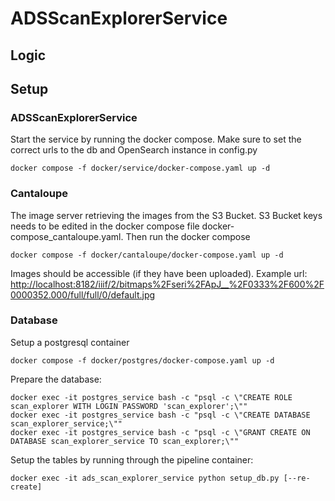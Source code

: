 # ADSScanExplorerService
## Logic
## Setup

### ADSScanExplorerService

Start the service by running the docker compose. Make sure to set the correct urls to the db and OpenSearch instance in config.py
```
docker compose -f docker/service/docker-compose.yaml up -d
```

### Cantaloupe

The image server retrieving the images from the S3 Bucket. S3 Bucket keys needs to be edited in the docker compose file docker-compose_cantaloupe.yaml. Then run the docker compose 

```
docker compose -f docker/cantaloupe/docker-compose.yaml up -d
```

Images should be accessible (if they have been uploaded).
Example url:
<http://localhost:8182/iiif/2/bitmaps%2Fseri%2FApJ__%2F0333%2F600%2F0000352.000/full/full/0/default.jpg>

### Database
Setup a postgresql container
```
docker compose -f docker/postgres/docker-compose.yaml up -d
```

Prepare the database:

```
docker exec -it postgres_service bash -c "psql -c \"CREATE ROLE scan_explorer WITH LOGIN PASSWORD 'scan_explorer';\""
docker exec -it postgres_service bash -c "psql -c \"CREATE DATABASE scan_explorer_service;\""
docker exec -it postgres_service bash -c "psql -c \"GRANT CREATE ON DATABASE scan_explorer_service TO scan_explorer;\""
```

Setup the tables by running through the pipeline container:
```
docker exec -it ads_scan_explorer_service python setup_db.py [--re-create] 
```